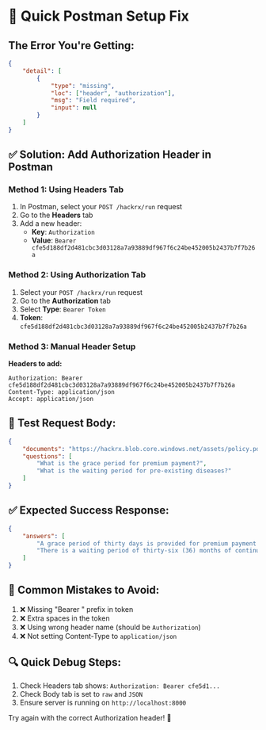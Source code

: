 # 🔧 Quick Postman Setup Fix

## The Error You're Getting:
```json
{
    "detail": [
        {
            "type": "missing",
            "loc": ["header", "authorization"],
            "msg": "Field required",
            "input": null
        }
    ]
}
```

## ✅ **Solution: Add Authorization Header in Postman**

### Method 1: Using Headers Tab
1. In Postman, select your `POST /hackrx/run` request
2. Go to the **Headers** tab
3. Add a new header:
   - **Key**: `Authorization`
   - **Value**: `Bearer cfe5d188df2d481cbc3d03128a7a93889df967f6c24be452005b2437b7f7b26a`

### Method 2: Using Authorization Tab
1. Select your `POST /hackrx/run` request
2. Go to the **Authorization** tab
3. Select **Type**: `Bearer Token`
4. **Token**: `cfe5d188df2d481cbc3d03128a7a93889df967f6c24be452005b2437b7f7b26a`

### Method 3: Manual Header Setup
**Headers to add:**
```
Authorization: Bearer cfe5d188df2d481cbc3d03128a7a93889df967f6c24be452005b2437b7f7b26a
Content-Type: application/json
Accept: application/json
```

## 🧪 **Test Request Body:**
```json
{
    "documents": "https://hackrx.blob.core.windows.net/assets/policy.pdf?sv=2023-01-03&st=2025-07-04T09%3A11%3A24Z&se=2027-07-05T09%3A11%3A00Z&sr=b&sp=r&sig=N4a9OU0w0QXO6AOIBiu4bpl7AXvEZogeT%2FjUHNO7HzQ%3D",
    "questions": [
        "What is the grace period for premium payment?",
        "What is the waiting period for pre-existing diseases?"
    ]
}
```

## ✅ **Expected Success Response:**
```json
{
    "answers": [
        "A grace period of thirty days is provided for premium payment after the due date to renew or continue the policy without losing continuity benefits.",
        "There is a waiting period of thirty-six (36) months of continuous coverage from the first policy inception for pre-existing diseases and their direct complications to be covered."
    ]
}
```

## 🚨 **Common Mistakes to Avoid:**
1. ❌ Missing "Bearer " prefix in token
2. ❌ Extra spaces in the token
3. ❌ Using wrong header name (should be `Authorization`)
4. ❌ Not setting Content-Type to `application/json`

## 🔍 **Quick Debug Steps:**
1. Check Headers tab shows: `Authorization: Bearer cfe5d1...`
2. Check Body tab is set to `raw` and `JSON`
3. Ensure server is running on `http://localhost:8000`

Try again with the correct Authorization header! 🚀
